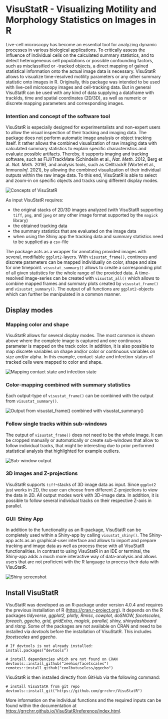 
# VisuStatR - Visualizing Motility and Morphology Statistics on Images in R
 
Live-cell microscopy has become an essential tool for analyzing dynamic processes in various biological applications. To critically assess the influence of individual cells on the calculated summary statistics, and to detect heterogeneous cell populations or possible confounding factors, such as misclassified or -tracked objects, a direct mapping of gained statistical information onto the actual image data is necessary. VisuStatR allows to visualize time-resolved motility parameters or any other summary statistic onto images in R. Originally, this package was intended to be used with live-cell microscopy images and cell-tracking data. But in general VisuStatR can be used with any kind of data supplying a dataframe with trackIds, time and spatial coordinates (2D/3D), as well as numeric or discrete mapping parameters and corresponding images.

### Intention and concept of the software tool
VisuStatR is especially designed for experimentalists and non-expert users to allow the visual inspection of their tracking and imaging data. The package does not perform automatic image analysis or object tracking itself. It rather allows the combined visualization of raw imaging data with calculated summary statistics to explain specific characteristics and evaluate possible artifacts. Thereby, it supports imaging and tracking software, such as FiJi/TrackMate (Schindelin et al., *Nat. Meth.* 2012, Berg et al. *Nat. Meth.* 2019), and analysis tools, such as CelltrackR (Wortel et al., *ImmunoInf.* 2021), by allowing the combined visualization of their individual outputs within the raw image data. To this end, VisuStatR is able to select and zoom-in on specific objects and tracks using different display modes.

![Concepts of VisuStatR](man/figures/visuStatR_concept.png)

As input VisuStatR requires:  
+ the original stacks of 2D/3D images analyzed (with VisuStatR supporting `tiff`, `png`, and `jpeg` or any other image format supported by the `magick` library)  
+ the obtained tracking data  
+ the summary statistics that are evaluated on the image data  
+ when using the Shiny app the tracking data and summary statistics need to be supplied as a `csv`-file  

The package acts as a wrapper for annotating provided images with several, modifiable `ggplot2`-layers. With `visustat_frame()`, continous and discrete parameters can be mapped individually on color, shape and size for one timepoint. `visustat_summary()` allows to create a corresponding plot of all given statistics for the whole range of the provided data. A time-resolved image-series can be created with `visustat_all()` which allows to combine mapped frames and summary plots created by `visustat_frame()` and `visustat_summary()`. The output of all functions are `ggplot2`-objects which can further be manipulated in a common manner.

## Display modes

### Mapping color and shape
VisuStatR allows for several display modes. The most common is shown above where the complete image is captured and one continuous parameter is mapped on the track color. In addition, it is also possible to map discrete variables on shape and/or color or continuous variables on size and/or alpha. In this example, contact-state and infection-status of tracked cells were mapped to color and shape.

![Mapping contact state and infection state](man/figures/shape_color.jpg)

### Color-mapping combined with summary statistics
Each output-type of `visustat_frame()` can be combined with the output from `visustat_summary()`.

![Output from visustat_frame() combined with visustat_summary()](man/figures/frame_summary.jpg)

### Follow single tracks within sub-windows
The output of `visustat_frame()` does not need to be the whole image. It can be cropped manually or automatically or create sub-windows that allow to follow individual tracks, that might be interesting due to prior performed statistical analysis that highlighted for example outliers.

![Sub-window output](man/figures/visu_sub.png)

### 3D images and Z-projections
VisuStatR supports `tiff`-stacks of 3D image data as input. Since `ggplot2` just works in 2D, the user can choose from different Z-projections to view the data in 2D. All output modes work with 3D-image data. In addition, it is possible to follow several individual tracks on their respective Z-axis in parallel.

### GUI: Shiny App
In addition to the functionality as an R-package, VisuStatR can be completely used within a Shiny-app by calling `visustat_shiny()`. The Shiny-app acts as an graphical-user interface and allows to import and prepare tracking and image data as well as process these with all VisuStatR functionalities. In contrast to using VisuStatR in an IDE or terminal, the Shiny-app adds a much more interactive way of data-analysis and allows users that are not proficient with the R language to process their data with VisuStatR.

![Shiny screenshot](man/figures/app_visustat_frame.png)

## Install VisuStatR

VisuStatR was developed as an R-package under version 4.0.4 and requires the previous installation of R  (https://cran.r-project.org). It depends on the R packages *tidyverse, ggplot2, plotly, Rmisc, cowplot, doSNOW, facetscales, foreach, ggecho, grid, gridExtra, magick, parallel, shiny, shinydashboard* and *rlang*. 
Some of the packages are not available on CRAN and need to be installed via *devtools* before the installation of VisuStatR. This includes *facetscales* and *ggecho*. 


```{r}
# If devtools is not already installed:
install.packages(“devtools”)

# install dependencies which are not found on CRAN
devtools::install_github("zeehio/facetscales")
remotes::install_github("coolbutuseless/ggecho")
```

VisuStatR is then installed directly from GitHub via the following command:

```{r}
# install VisuStatR from git repo
devtools::install_git("https://github.com/grrchrr/VisuStatR")
```
More information on the individual functions and the required inputs can be found within the documentation at https://grrchrr.github.io/VisuStatR/reference/index.html.

